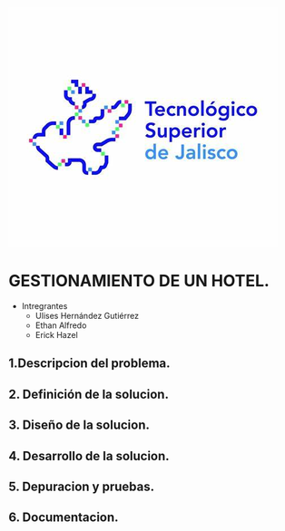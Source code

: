 ![Tecnologico](/doc/TEC.imagen.jpg)
# GESTIONAMIENTO DE UN HOTEL.

* Intregrantes 
    * Ulises Hernández Gutiérrez
    * Ethan Alfredo 
    * Erick Hazel 

## 1.Descripcion del problema.

## 2. Definición de la solucion.

## 3. Diseño de la solucion.

## 4. Desarrollo de la solucion.

## 5. Depuracion y pruebas.

## 6. Documentacion.


